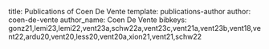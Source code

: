 title: Publications of Coen De Vente
template: publications-author
author: coen-de-vente
author_name: Coen De Vente
bibkeys: gonz21,lemi23,lemi22,vent23a,schw22a,vent23c,vent21a,vent23b,vent18,vent22,ardu20,vent20,less20,vent20a,xion21,vent21,schw22